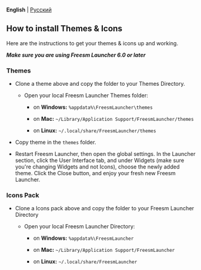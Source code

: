   </div>
  
  <br />

  <p>
    <strong>English</strong> | <a href="https://github.com/FreesmTeam/Themes/blob/main/documentation_ru.md">Русский</a><br />
  </p>
  
</div>

## How to install Themes & Icons

Here are the instructions to get your themes & icons up and working.

**_Make sure you are using Freesm Launcher 6.0 or later_**

### Themes

- Clone a theme above and copy the folder to your Themes Directory.

  - Open your local Freesm Launcher Themes folder:

    - on **Windows:** `%appdata%\FreesmLauncher\themes`

    - on **Mac:** `~/Library/Application Support/FreesmLauncher/themes`

    - on **Linux:** `~/.local/share/FreesmLauncher/themes`

- Copy theme in the `themes` folder.

- Restart Freesm Launcher, then open the global settings. In the Launcher section, click the User Interface tab, and under Widgets (make sure you're changing Widgets and not Icons), choose the newly added theme. Click the Close button, and enjoy your fresh new Freesm Launcher.

### Icons Pack

- Clone a Icons pack above and copy the folder to your Freesm Launcher Directory

  - Open your local Freesm Launcher Directory:

    - on **Windows:** `%appdata%\FreesmLauncher`

    - on **Mac:** `~/Library/Application Support/FreesmLauncher`

    - on **Linux:** `~/.local/share/FreesmLauncher`

    - on **Flatpak:** `~/.var/app/org.prismlauncher.PrismLauncher/data/FreesmLauncher`

- Copy the folder into the `iconthemes` catalog (if the catalog doesn't exist do this next step).

  - In the `FreesmLauncher` folder, create a new folder named `iconthemes`

- Restart Freesm Launcher, then open the global settings. In the Launcher section, click the User Interface tab, and under Icons (make sure you're changing Icons and not Widgets), choose the Custom icons. Click the Close button, and enjoy your new icons.

